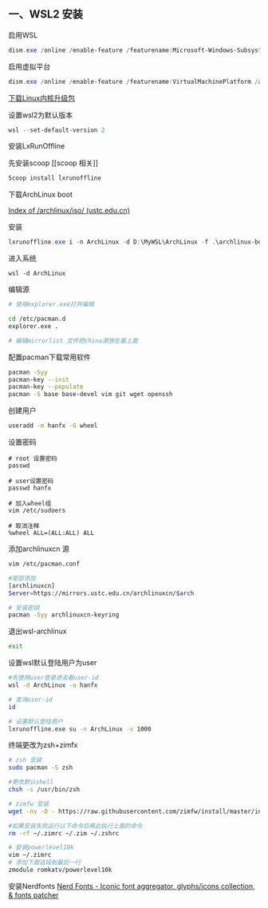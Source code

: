 ## 一、WSL2 安装

启用WSL

```powershell
dism.exe /online /enable-feature /featurename:Microsoft-Windows-Subsystem-Linux /all /norestart
```

启用虚拟平台
```powershell
dism.exe /online /enable-feature /featurename:VirtualMachinePlatform /all /norestart
```

[下载Linux内核升级包](
https://wslstorestorage.blob.core.windows.net/wslblob/wsl_update_x64.msi)

设置wsl2为默认版本
```powershell
wsl --set-default-version 2
```

 安装LxRunOffline

先安装scoop [[scoop 相关]]
``` powershell
Scoop install lxrunoffline
```

下载ArchLinux boot

[Index of /archlinux/iso/ (ustc.edu.cn)](http://mirrors.ustc.edu.cn/archlinux/iso/)

安装

```powershell
lxrunoffline.exe i -n ArchLinux -d D:\MyWSL\ArchLinux -f .\archlinux-bootstrap-2022.11.01-x86_64.tar.gz -r root.x86_64

```


进入系统

```shell
wsl -d ArchLinux
```


编辑源

```bash
# 使用explorer.exe打开编辑

cd /etc/pacman.d
explorer.exe .

# 编辑mirrorlist 文件把china源放在最上面

```

配置pacman下载常用软件
```bash
pacman -Syy
pacman-key --init
pacman-key --populate
pacman -S base base-devel vim git wget openssh
```

创建用户

```bash
useradd -m hanfx -G wheel
```


设置密码

```shell
# root 设置密码
passwd

# user设置密码
passwd hanfx

# 加入wheel组
vim /etc/sudoers

# 取消注释
%wheel ALL=(ALL:ALL) ALL
```


添加archlinuxcn 源

```bash
vim /etc/pacman.conf

#尾部添加
[archlinuxcn]
Server=https://mirrors.ustc.edu.cn/archlinuxcn/$arch

# 安装密钥
pacman -Syy archlinuxcn-keyring

```

退出wsl-archlinux
```bash
exit
```

设置wsl默认登陆用户为user
```bash
#先使用user登录进去看user-id
wsl -d ArchLinux -u hanfx

# 查询user-id
id

# 设置默认登陆用户
lxrunoffline.exe su -n ArchLinux -v 1000
```

终端更改为zsh+zimfx
```bash
# zsh 安装
sudo pacman -S zsh

#更改默认shell
chsh -s /usr/bin/zsh

# zimfw 安装
wget -nv -O - https://raw.githubusercontent.com/zimfw/install/master/install.zsh | zsh

#如果安装失败运行以下命令后再此执行上面的命令
rm -rf ~/.zimrc ~/.zim ~/.zshrc

# 安装powerlevel10k
vim ~/.zimrc
# 添加下面这段到最后一行
zmodule romkatv/powerlevel10k
```


安装Nerdfonts
[Nerd Fonts - Iconic font aggregator, glyphs/icons collection, & fonts patcher](https://www.nerdfonts.com/font-downloads)


